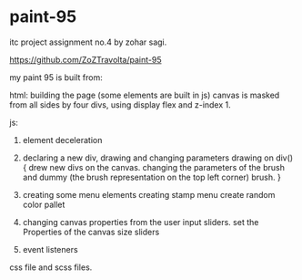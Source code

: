 # paint-95
itc project assignment no.4 by zohar sagi.

https://github.com/ZoZTravolta/paint-95

my paint 95 is built from:

html:
building the page (some elements are built in js)
    canvas is masked from all sides by four divs, using display flex and z-index 1.

js:
1. element deceleration
2. declaring a new div, drawing and changing parameters
          drawing on div(){
                    drew new divs on the canvas.
                    changing the parameters of the brush and dummy (the brush representation on the top left corner) brush.
          }
                    
3. creating some menu elements
         creating stamp menu
         create random color pallet
4. changing canvas properties from the user input sliders.
        set the Properties of the canvas size sliders
5. event listeners

css file and scss files.
